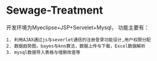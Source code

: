 # Sewage-Treatment
开发环境为Myeclipse+JSP+Servelet+Mysql，
功能主要有：

```
1. 利用AJAX通过js与severlet通信的注册登录功能设计,用户权限分配
2. 数据趋势图，bayes与knn算法，数据上传与下载，Excel数据解析
3. mysql数据导入表格与增删改查等
```
